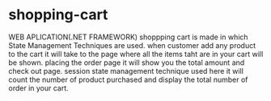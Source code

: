 # shopping-cart
WEB APLICATION(.NET FRAMEWORK)
shoppping cart is made in which State Management Techniques are used. when customer add any product to the cart it will take to the page where all the items taht are in your
cart will be shown. placing the order page it will show you the total amount and check out page. session state management technique used here it will count the number of
product purchased and display the total number of order in your cart.
